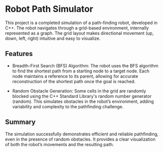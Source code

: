 # Robot Path Simulator

This project is a completed simulation of a path-finding robot, developed in C++. The robot navigates through a grid-based environment, internally represented as a graph. The grid layout makes directional movement (up, down, left, right) intuitive and easy to visualize.

## Features

- Breadth-First Search (BFS) Algorithm:
The robot uses the BFS algorithm to find the shortest path from a starting node to a target node. Each node maintains a reference to its parent, allowing for accurate reconstruction of the shortest path once the goal is reached.

- Random Obstacle Generation:
Some cells in the grid are randomly blocked using the C++ Standard Library's random number generator (random). This simulates obstacles in the robot’s environment, adding variability and complexity to the pathfinding challenge.

## Summary

The simulation successfully demonstrates efficient and reliable pathfinding, even in the presence of random obstacles. It provides a clear visualization of both the robot’s movements and the resulting path.
